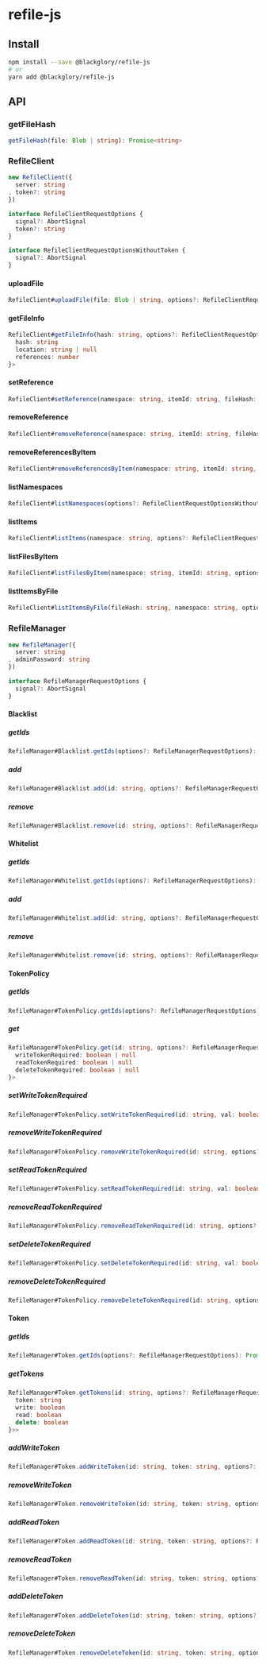 # refile-js

## Install

```sh
npm install --save @blackglory/refile-js
# or
yarn add @blackglory/refile-js
```

## API

### getFileHash

```ts
getFileHash(file: Blob | string): Promise<string>
```

### RefileClient

```ts
new RefileClient({
  server: string
, token?: string
})
```

```ts
interface RefileClientRequestOptions {
  signal?: AbortSignal
  token?: string
}

interface RefileClientRequestOptionsWithoutToken {
  signal?: AbortSignal
}
```

#### uploadFile

```ts
RefileClient#uploadFile(file: Blob | string, options?: RefileClientRequestOptionsWithoutToken): Promise<void>
```

#### getFileInfo

```ts
RefileClient#getFileInfo(hash: string, options?: RefileClientRequestOptions): Promise<{
  hash: string
  location: string | null
  references: number
}>
```

#### setReference

```ts
RefileClient#setReference(namespace: string, itemId: string, fileHash: string, options?: RefileClientRequestOptions): Promise<void>
```

#### removeReference

```ts
RefileClient#removeReference(namespace: string, itemId: string, fileHash: string, options?: RefileClientRequestOptions): Promise<void>
```

#### removeReferencesByItem

```ts
RefileClient#removeReferencesByItem(namespace: string, itemId: string, options?: RefileClientRequestOptions): Promise<void>
```

#### listNamespaces

```ts
RefileClient#listNamespaces(options?: RefileClientRequestOptionsWithoutToken): Promise<string[]>
```

#### listItems

```ts
RefileClient#listItems(namespace: string, options?: RefileClientRequestOptions): Promise<string[]>
```

#### listFilesByItem

```ts
RefileClient#listFilesByItem(namespace: string, itemId: string, options?: RefileClientRequestOptions): Promise<string[]>
```

#### listItemsByFile

```ts
RefileClient#listItemsByFile(fileHash: string, namespace: string, options?: RefileClientRequestOptions): Promise<string[]>
```

### RefileManager

```ts
new RefileManager({
  server: string
, adminPassword: string
})
```

```ts
interface RefileManagerRequestOptions {
  signal?: AbortSignal
}
```

#### Blacklist

##### getIds

```ts
RefileManager#Blacklist.getIds(options?: RefileManagerRequestOptions): Promise<string[]>
```

##### add

```ts
RefileManager#Blacklist.add(id: string, options?: RefileManagerRequestOptions): Promise<void>
```

##### remove

```ts
RefileManager#Blacklist.remove(id: string, options?: RefileManagerRequestOptions): Promise<void>
```

#### Whitelist

##### getIds

```ts
RefileManager#Whitelist.getIds(options?: RefileManagerRequestOptions): Promise<string[]>
```

##### add

```ts
RefileManager#Whitelist.add(id: string, options?: RefileManagerRequestOptions): Promise<void>
```

##### remove

```ts
RefileManager#Whitelist.remove(id: string, options?: RefileManagerRequestOptions): Promise<void>
```

#### TokenPolicy

##### getIds

```ts
RefileManager#TokenPolicy.getIds(options?: RefileManagerRequestOptions): Promise<string[]>
```

##### get

```ts
RefileManager#TokenPolicy.get(id: string, options?: RefileManagerRequestOptions): Promise<{
  writeTokenRequired: boolean | null
  readTokenRequired: boolean | null
  deleteTokenRequired: boolean | null
}>
```

##### setWriteTokenRequired

```ts
RefileManager#TokenPolicy.setWriteTokenRequired(id: string, val: boolean, options?: RefileManagerRequestOptions): Promise<void>
```

##### removeWriteTokenRequired

```ts
RefileManager#TokenPolicy.removeWriteTokenRequired(id: string, options?: RefileManagerRequestOptions): Promise<void>
```

##### setReadTokenRequired


```ts
RefileManager#TokenPolicy.setReadTokenRequired(id: string, val: boolean, options?: RefileManagerRequestOptions): Promise<void>
```

##### removeReadTokenRequired

```ts
RefileManager#TokenPolicy.removeReadTokenRequired(id: string, options?: RefileManagerRequestOptions): Promise<void>
```

##### setDeleteTokenRequired

```ts
RefileManager#TokenPolicy.setDeleteTokenRequired(id: string, val: boolean, options?: RefileManagerRequestOptions): Promise<void>
```

##### removeDeleteTokenRequired

```ts
RefileManager#TokenPolicy.removeDeleteTokenRequired(id: string, options?: RefileManagerRequestOptions): Promise<void>
```

#### Token

##### getIds

```ts
RefileManager#Token.getIds(options?: RefileManagerRequestOptions): Promise<string[]>
```

##### getTokens

```ts
RefileManager#Token.getTokens(id: string, options?: RefileManagerRequestOptions): Promise<Array<{
  token: string
  write: boolean
  read: boolean
  delete: boolean
}>>
```

##### addWriteToken

```ts
RefileManager#Token.addWriteToken(id: string, token: string, options?: RefileManagerRequestOptions): Promise<void>
```

##### removeWriteToken

```ts
RefileManager#Token.removeWriteToken(id: string, token: string, options?: RefileManagerRequestOptions): Promise<void>
```

##### addReadToken

```ts
RefileManager#Token.addReadToken(id: string, token: string, options?: RefileManagerRequestOptions): Promise<void>
```

##### removeReadToken

```ts
RefileManager#Token.removeReadToken(id: string, token: string, options?: RefileManagerRequestOptions): Promise<void>
```

##### addDeleteToken

```ts
RefileManager#Token.addDeleteToken(id: string, token: string, options?: RefileManagerRequestOptions): Promise<void>
```

##### removeDeleteToken

```ts
RefileManager#Token.removeDeleteToken(id: string, token: string, options?: RefileManagerRequestOptions): Promise<void>
```

